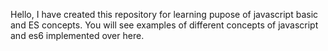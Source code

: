 Hello,
I have created this repository for learning pupose of javascript basic and ES concepts. You will see examples of different concepts of javascript and es6 implemented over here.
